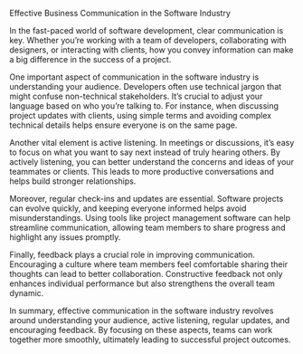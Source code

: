 Effective Business Communication in the Software Industry

In the fast-paced world of software development, clear communication is key. Whether you’re working with a team of developers, collaborating with designers, or interacting with clients, how you convey information can make a big difference in the success of a project.

One important aspect of communication in the software industry is understanding your audience. Developers often use technical jargon that might confuse non-technical stakeholders. It’s crucial to adjust your language based on who you’re talking to. For instance, when discussing project updates with clients, using simple terms and avoiding complex technical details helps ensure everyone is on the same page.

Another vital element is active listening. In meetings or discussions, it’s easy to focus on what you want to say next instead of truly hearing others. By actively listening, you can better understand the concerns and ideas of your teammates or clients. This leads to more productive conversations and helps build stronger relationships.

Moreover, regular check-ins and updates are essential. Software projects can evolve quickly, and keeping everyone informed helps avoid misunderstandings. Using tools like project management software can help streamline communication, allowing team members to share progress and highlight any issues promptly.

Finally, feedback plays a crucial role in improving communication. Encouraging a culture where team members feel comfortable sharing their thoughts can lead to better collaboration. Constructive feedback not only enhances individual performance but also strengthens the overall team dynamic.

In summary, effective communication in the software industry revolves around understanding your audience, active listening, regular updates, and encouraging feedback. By focusing on these aspects, teams can work together more smoothly, ultimately leading to successful project outcomes.
